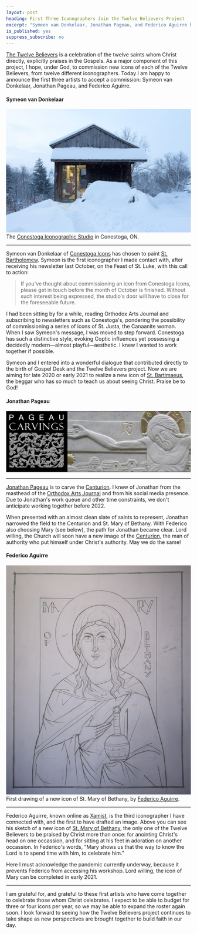 ```yaml
---
layout: post
heading: First Three Iconographers Join the Twelve Believers Project
excerpt: "Symeon van Donkelaar, Jonathan Pageau, and Federico Aguirre have each accepted a commission."
is_published: yes
suppress_subscribe: no
---
```


[The Twelve Believers](/the-twelve-believers/) is a celebration of the twelve
saints whom Christ directly, explicitly praises in the Gospels. As a major
component of this project, I hope, under God, to commission new icons of each
of the Twelve Believers, from twelve different iconographers. Today I am happy
to announce the first three artists to accept a commission: Symeon van
Donkelaar, Jonathan Pageau, and Federico Aguirre.


#### Symeon van Donkelaar

<a href="https://www.conestogaicons.com/about/">
  <img src="/img/2020/conestoga-studio.jpg"
    alt="The Conestoga Iconographic Studio">
    </a>
<div class="caption">The <a
href="https://www.conestogaicons.com/about/">Conestoga Iconographic Studio</a>
in Conestoga, ON.</div>

---

Symeon van Donkelaar of [Conestoga Icons](https://www.conestogaicons.com/) has
chosen to paint [St. Bartholomew](/the-twelve-believers/st-bartimaeus/). Symeon
is the first iconographer I made contact with, after receiving his newsletter
last October, on the Feast of St.  Luke, with this call to action:

> If you've thought about commissioning an icon from Conestoga Icons, please
> get in touch before the month of October is finished. Without such interest
> being expressed, the studio's door will have to close for the foreseeable
> future.


I had been sitting by for a while, reading Orthodox Arts Journal and
subscribing to newsletters such as Conestoga's, pondering the possibility of
commissioning a series of icons of St. Justa, the Canaanite woman. When I saw
Symeon's message, I was moved to step forward. Conestoga has such a distinctive
style, evoking Coptic influences yet possessing a decidedly modern—almost
playful—aesthetic. I knew I wanted to work together if possible.

Symeon and I entered into a wonderful dialogue that contributed directly to the
birth of Gospel Desk and the Twelve Believers project. Now we are aiming for
late 2020 or early 2021 to realize a new icon of [St.
Bartimaeus](/the-twelve-believers/st-bartimaeus/), the beggar who has so much
to teach us about seeing Christ. Praise be to God!


#### Jonathan Pageau

<a href="https://pageaucarvings.com/">
  <img src="/img/2020/pageau-carvings.jpg" alt="Pageau Carvings">
</a>

---

[Jonathan Pageau](https://pageaucarvings.com/) is to carve the
[Centurion](/the-twelve-believers/the-centurion/). I knew of Jonathan from the
masthead of the [Orthodox Arts Journal](https://orthodoxartsjournal.org/) and
from his social media presence. Due to Jonathan's work queue and other time
constraints, we don't anticipate working together before 2022.

When presented with an almost clean slate of saints to represent, Jonathan
narrowed the field to the Centurion and St. Mary of Bethany. With Federico also
choosing Mary (see below), the path for Jonathan became clear. Lord willing,
the Church will soon have a new image of the
[Centurion](/the-twelve-believers/the-centurion/), the man of authority who put
himself under Christ's authority. May we do the same!



#### Federico Aguirre

<a href="/the-twelve-believers/st-mary-of-bethany/">
  <img src="/the-twelve-believers/st-mary-of-bethany/00.small.jpg"
    alt="St. Mary of Bethany, the twice-praised - first drawing">
</a>
<div class="caption">First drawing of a new icon of St. Mary of Bethany, by <a
href="https://www.xamist.com/">Federico Aguirre</a>.</div>

---

Federico Aguirre, known online as [Xamist](https://www.xamist.com/), is the
third iconographer I have connected with, and the first to have drafted an
image. Above you can see his sketch of a new icon of [St. Mary of
Bethany](/the-twelve-believers/st-mary-of-bethany/), the only one of the Twelve
Believers to be praised by Christ more than once: for anointing Christ's head
on one occassion, and for sitting at his feet in adoration on another
occassion. In Federico's words, "Mary shows us that the way to know the Lord is
to spend time with him, to celebrate him."

Here I must acknowledge the pandemic currently underway, because it prevents
Federico from accessing his workshop. Lord willing, the icon of Mary can be
completed in early 2021.

---

I am grateful for, and grateful to these first artists who have come together
to celebrate those whom Christ celebrates.  I expect to be able to budget for
three or four icons per year, so we may be able to expand the roster again
soon. I look forward to seeing how the Twelve Believers project continues to
take shape as new perspectives are brought together to build faith in our day.
